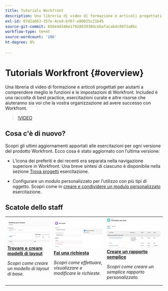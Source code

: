 ```yaml
---
title: Tutorials Workfront
description: Una libreria di video di formazione e articoli progettati per aiutarti a comprendere meglio le funzioni e le impostazioni di Workfront.  Included è una raccolta di best practice, esercitazioni curate e altre risorse che aiuteranno sia voi che la vostra organizzazione ad avere successo con Workfront.
exl-id: 07d2a063-357e-4ced-bf67-e80025c21b45
source-git-commit: 650e4d346e1792863930dcebafacab4c88f2a8bc
workflow-type: tm+mt
source-wordcount: '206'
ht-degree: 0%

---
```


# Tutorials Workfront {#overview}

Una libreria di video di formazione e articoli progettati per aiutarti a comprendere meglio le funzioni e le impostazioni di Workfront.  Included è una raccolta di best practice, esercitazioni curate e altre risorse che aiuteranno sia voi che la vostra organizzazione ad avere successo con Workfront.

>[!VIDEO](https://video.tv.adobe.com/v/335063/?quality=12&learn=on)

<!-- 

This is the landing page of the user guide. It should be the first list item in the TOC.md file. 
See other user landing pages to get ideas. 

-->

<div id="whats-new-section">

## Cosa c&#39;è di nuovo?

Scopri gli ultimi aggiornamenti apportati alle esercitazioni per ogni versione del prodotto Workfront. Ecco cosa è stato aggiornato con l’ultima versione:

* L’icona dei preferiti e dei recenti era separata nella navigazione superiore in Workfront. Una breve sintesi di ciascuno è disponibile nella sezione <a href="/help/manage-work/projects/find-projects.md">Trova progetti</a> esercitazione.

* Configurare un modulo personalizzato per l’utilizzo con più tipi di oggetto. Scopri come in <a href="/help/custom-data/custom-forms/custom-forms-creating-and-sharing-a-custom-form.md">creare e condividere un modulo personalizzato</a> esercitazione.

</div>

<div id="recs-overview-body-1"></div>
<div id="recs-overview-body-2"></div>
<div id="recs-overview-body-3"></div>
<div id="recs-overview-body-4"></div>
<div id="recs-overview-body-5"></div>
<div id="recs-overview-body-6"></div>

<div id="staff-picks-section">

## Scatole dello staff

<table style="margin-top: 0 !important">
  <tr>
   <td>
      <a href="/help/administration-and-setup/layout-templates/find-layout-templates.md">
      <img alt="Trovare e creare modelli di layout" src="./assets/ltemp_01.png"/>
      </a>
      <div>
         <a href="/help/administration-and-setup/layout-templates/find-layout-templates.md"><strong>Trovare e creare modelli di layout</strong></a>
      </div>
      <p>
         <em>Scopri come creare un modello di layout di base.</em>
      </p>
    </td>
   <td>
      <a href="/help/manage-work/issues-requests/make-a-request.md">
      <img alt="Fai una richiesta" src="./assets/nrequest_01.png"/>
      </a>
      <div>
         <a href="/help/manage-work/issues-requests/make-a-request.md"><strong>Fai una richiesta</strong></a>
      </div>
      <p>
         <em>Scopri come effettuare, visualizzare e modificare le richieste.</em>
      </p>

<td>
      <a href="/help/reporting/basic-reporting/create-a-simple-report.md">
      <img alt="Creare un rapporto semplice" src="./assets/sreport_01.png"/>
      </a>
      <div>
         <a href="/help/reporting/basic-reporting/create-a-simple-report.md"><strong>Creare un rapporto semplice</strong></a>
      </div>
      <p>
         <em>Scopri come creare un semplice rapporto personalizzato.</em>
      </p>
    </td>
  </tr>
</table>

</div>
